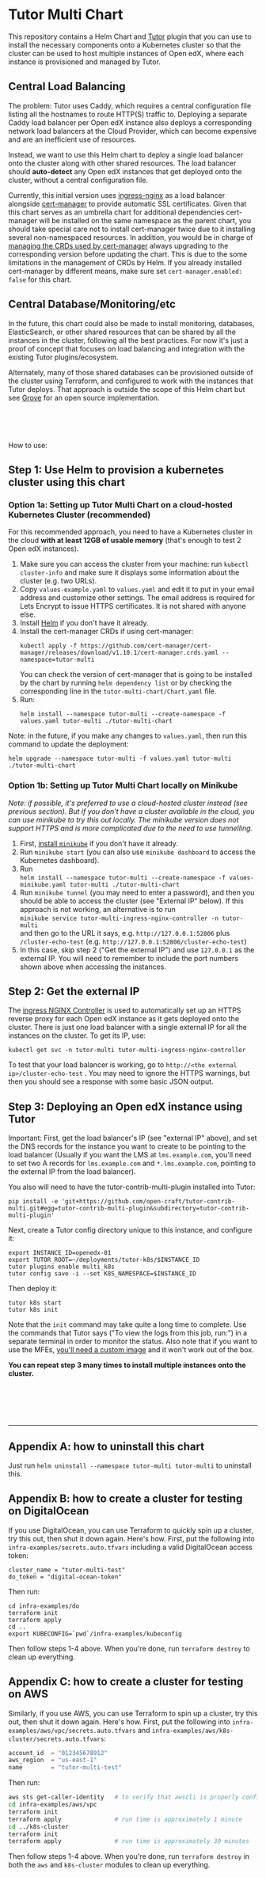 # Tutor Multi Chart

This repository contains a Helm Chart and [Tutor](https://docs.tutor.overhang.io/) plugin that you can use to install
the necessary components onto a Kubernetes cluster so that the cluster can be used to host multiple instances of Open
edX, where each instance is provisioned and managed by Tutor.

## Central Load Balancing

The problem: Tutor uses Caddy, which requires a central configuration file listing all the hostnames to route HTTP(S)
traffic to. Deploying a separate Caddy load balancer per Open edX instance also deploys a corresponding network load
balancers at the Cloud Provider, which can become expensive and are an inefficient use of resources.

Instead, we want to use this Helm chart to deploy a single load balancer onto the cluster along with other shared
resources. The load balancer should **auto-detect** any Open edX instances that get deployed onto the cluster, without
a central configuration file.

Currently, this initial version uses [ingress-nginx](https://kubernetes.github.io/ingress-nginx/) as a load balancer
alongside [cert-manager](cert-manager.io/) to provide automatic SSL certificates. Given that this chart serves as an
umbrella chart for additional dependencies cert-manager will be installed on the same namespace as the parent chart,
you should take special care not to install cert-manager twice due to it installing several non-namespaced resources.
In addition, you would be in charge of
[managing the CRDs used by cert-manager](https://cert-manager.io/docs/installation/upgrading/#crds-managed-separately)
always upgrading to the corresponding version before updating the chart. This is due to the some limitations
in the management of CRDs by Helm.
If you already installed cert-manager by different means, make sure set `cert-manager.enabled: false` for this chart.

## Central Database/Monitoring/etc

In the future, this chart could also be made to install monitoring, databases, ElasticSearch, or other shared resources
that can be shared by all the instances in the cluster, following all the best practices. For now it's just a proof of
concept that focuses on load balancing and integration with the existing Tutor plugins/ecosystem.

Alternately, many of those shared databases can be provisioned outside of the cluster using Terraform, and configured to
work with the instances that Tutor deploys. That approach is outside the scope of this Helm chart but see
[Grove](https://grove.opencraft.com/) for an open source implementation.


<br><br><br>


How to use:

## Step 1: Use Helm to provision a kubernetes cluster using this chart

### Option 1a: Setting up Tutor Multi Chart on a cloud-hosted Kubernetes Cluster (recommended)

For this recommended approach, you need to have a Kubernetes cluster in the cloud **with at least 12GB of usable
memory** (that's enough to test 2 Open edX instances).

1. Make sure you can access the cluster from your machine: run `kubectl cluster-info` and make sure it displays some
   information about the cluster (e.g. two URLs).
2. Copy `values-example.yaml` to `values.yaml` and edit it to put in your email address and customize other settings.
   The email address is required for Lets Encrypt to issue HTTPS certificates. It is not shared with anyone else.
3. Install [Helm](https://helm.sh/) if you don't have it already.
4. Install the cert-manager CRDs if using cert-manager:
   ```
   kubectl apply -f https://github.com/cert-manager/cert-manager/releases/download/v1.10.1/cert-manager.crds.yaml --namespace=tutor-multi
   ```
   You can check the version of cert-manager that is going to be installed by the chart by running
   `helm dependency list` or by checking the corresponding line in the `tutor-multi-chart/Chart.yaml` file.
5. Run:
   ```
   helm install --namespace tutor-multi --create-namespace -f values.yaml tutor-multi ./tutor-multi-chart
   ```

Note: in the future, if you make any changes to `values.yaml`, then run this command to update the deployment:

```
helm upgrade --namespace tutor-multi -f values.yaml tutor-multi ./tutor-multi-chart
```

### Option 1b: Setting up Tutor Multi Chart locally on Minikube

*Note: if possible, it's preferred to use a cloud-hosted cluster instead (see previous section). But if you don't have a
cluster available in the cloud, you can use minikube to try this out locally. The minikube version does not support
HTTPS and is more complicated due to the need to use tunnelling.*

1. First, [install `minikube`](https://minikube.sigs.k8s.io/docs/start/) if you don't have it already.
2. Run `minikube start` (you can also use `minikube dashboard` to access the Kubernetes dashboard).
3. Run\
   `helm install --namespace tutor-multi --create-namespace -f values-minikube.yaml tutor-multi ./tutor-multi-chart`
4. Run `minikube tunnel` (you may need to enter a password), and then you should be able to access the cluster (see
   "External IP" below). If this approach is not working, an alternative is to run\
   `minikube service tutor-multi-ingress-nginx-controller -n tutor-multi`\
   and then go to the URL it says, e.g. `http://127.0.0.1:52806` plus `/cluster-echo-test`
   (e.g. `http://127.0.0.1:52806/cluster-echo-test`)
5. In this case, skip step 2 ("Get the external IP") and use `127.0.0.1` as the external IP. You will need to remember
   to include the port numbers shown above when accessing the instances.


## Step 2: Get the external IP

The [ingress NGINX Controller](https://kubernetes.github.io/ingress-nginx/) is used to automatically set up an HTTPS
reverse proxy for each Open edX instance as it gets deployed onto the cluster. There is just one load balancer with a
single external IP for all the instances on the cluster. To get its IP, use:

```
kubectl get svc -n tutor-multi tutor-multi-ingress-nginx-controller
```

To test that your load balancer is working, go to `http://<the external ip>/cluster-echo-test` .
You may need to ignore the HTTPS warnings, but then you should see a response with some basic JSON output.

## Step 3: Deploying an Open edX instance using Tutor

Important: First, get the load balancer's IP (see "external IP" above), and set the DNS records for the instance you
want to create to be pointing to the load balancer (Usually if you want the LMS at `lms.example.com`, you'll need to set
two A records for `lms.example.com` and `*.lms.example.com`, pointing to the external IP from the load balancer).

You also will need to have the tutor-contrib-multi-plugin installed into Tutor:

```
pip install -e 'git+https://github.com/open-craft/tutor-contrib-multi.git#egg=tutor-contrib-multi-plugin&subdirectory=tutor-contrib-multi-plugin'
```

Next, create a Tutor config directory unique to this instance, and configure it:

```
export INSTANCE_ID=openedx-01
export TUTOR_ROOT=~/deployments/tutor-k8s/$INSTANCE_ID
tutor plugins enable multi_k8s
tutor config save -i --set K8S_NAMESPACE=$INSTANCE_ID
```

Then deploy it:

```
tutor k8s start
tutor k8s init
```

Note that the `init` command may take quite a long time to complete. Use the commands that Tutor says ("To view the logs
from this job, run:") in a separate terminal in order to monitor the status. Also note that if you want to use the MFEs,
[you'll need a custom image](https://github.com/overhangio/tutor-mfe/#running-mfes-on-kubernetes) and it won't work out
of the box.

**You can repeat step 3 many times to install multiple instances onto the cluster.**


<br><br><br><br>

----------------

## Appendix A: how to uninstall this chart

Just run `helm uninstall --namespace tutor-multi tutor-multi` to uninstall this.

## Appendix B: how to create a cluster for testing on DigitalOcean

If you use DigitalOcean, you can use Terraform to quickly spin up a cluster, try this out, then shut it down again.
Here's how. First, put the following into `infra-examples/secrets.auto.tfvars` including a valid DigitalOcean access token:
```
cluster_name = "tutor-multi-test"
do_token = "digital-ocean-token"
```
Then run:
```
cd infra-examples/do
terraform init
terraform apply
cd ..
export KUBECONFIG=`pwd`/infra-examples/kubeconfig
```
Then follow steps 1-4 above. When you're done, run `terraform destroy` to clean
up everything.

## Appendix C: how to create a cluster for testing on AWS

Similarly, if you use AWS, you can use Terraform to spin up a cluster, try this out, then shut it down again.
Here's how. First, put the following into `infra-examples/aws/vpc/secrets.auto.tfvars` and `infra-examples/aws/k8s-cluster/secrets.auto.tfvars`:

   ```terraform
   account_id  = "012345678912"
   aws_region  = "us-east-1"
   name        = "tutor-multi-test"
   ```

Then run:

   ```bash
   aws sts get-caller-identity   # to verify that awscli is properly configured
   cd infra-examples/aws/vpc
   terraform init
   terraform apply               # run time is approximately 1 minute
   cd ../k8s-cluster
   terraform init
   terraform apply               # run time is approximately 30 minutes
   ```

Then follow steps 1-4 above. When you're done, run `terraform destroy` in both the `aws` and `k8s-cluster` modules to clean up everything.
